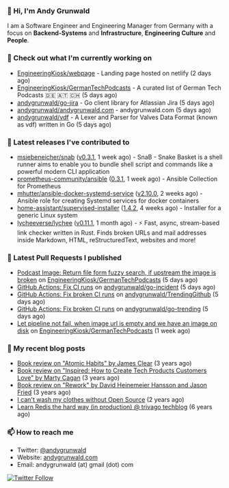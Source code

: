 ### 👋 Hi, I'm Andy Grunwald

I am a Software Engineer and Engineering Manager from Germany with a focus on **Backend-Systems** and **Infrastructure**, **Engineering Culture** and **People**.

### 👷 Check out what I'm currently working on


- [EngineeringKiosk/webpage](https://github.com/EngineeringKiosk/webpage) - Landing page hosted on netlify (2 days ago)
- [EngineeringKiosk/GermanTechPodcasts](https://github.com/EngineeringKiosk/GermanTechPodcasts) - A curated list of German Tech Podcasts 🇩🇪 🇦🇹 🇨🇭 (5 days ago)
- [andygrunwald/go-jira](https://github.com/andygrunwald/go-jira) - Go client library for Atlassian Jira (5 days ago)
- [andygrunwald/andygrunwald.com](https://github.com/andygrunwald/andygrunwald.com) - andygrunwald.com (5 days ago)
- [andygrunwald/vdf](https://github.com/andygrunwald/vdf) - A Lexer and Parser for Valves Data Format (known as vdf) written in Go (5 days ago)

### 🔭 Latest releases I've contributed to


- [msiebeneicher/snab](https://github.com/msiebeneicher/snab) ([v0.3.1](https://github.com/msiebeneicher/snab/releases/tag/v0.3.1), 1 week ago) - SnaB - Snake Basket is a shell runner aims to enable you to bundle shell script and commands like a powerful modern CLI application
- [prometheus-community/ansible](https://github.com/prometheus-community/ansible) ([0.3.1](https://github.com/prometheus-community/ansible/releases/tag/0.3.1), 1 week ago) - Ansible Collection for Prometheus
- [mhutter/ansible-docker-systemd-service](https://github.com/mhutter/ansible-docker-systemd-service) ([v2.10.0](https://github.com/mhutter/ansible-docker-systemd-service/releases/tag/v2.10.0), 2 weeks ago) - Ansible role for creating Systemd services for docker containers
- [home-assistant/supervised-installer](https://github.com/home-assistant/supervised-installer) ([1.4.2](https://github.com/home-assistant/supervised-installer/releases/tag/1.4.2), 4 weeks ago) - Installer for a generic Linux system
- [lycheeverse/lychee](https://github.com/lycheeverse/lychee) ([v0.11.1](https://github.com/lycheeverse/lychee/releases/tag/v0.11.1), 1 month ago) - ⚡ Fast, async, stream-based link checker written in Rust. Finds broken URLs and mail addresses inside Markdown, HTML, reStructuredText, websites and more!

### 🔨 Latest Pull Requests I published


- [Podcast Image: Return file form fuzzy search, if upstream the image is broken](https://github.com/EngineeringKiosk/GermanTechPodcasts/pull/249) on [EngineeringKiosk/GermanTechPodcasts](https://github.com/EngineeringKiosk/GermanTechPodcasts) (5 days ago)
- [GitHub Actions: Fix CI runs](https://github.com/andygrunwald/go-incident/pull/19) on [andygrunwald/go-incident](https://github.com/andygrunwald/go-incident) (5 days ago)
- [GitHub Actions: Fix broken CI runs](https://github.com/andygrunwald/TrendingGithub/pull/59) on [andygrunwald/TrendingGithub](https://github.com/andygrunwald/TrendingGithub) (5 days ago)
- [GitHub Actions: Fix broken CI runs](https://github.com/andygrunwald/go-trending/pull/44) on [andygrunwald/go-trending](https://github.com/andygrunwald/go-trending) (5 days ago)
- [Let pipeline not fail, when image url is empty and we have an image on disk](https://github.com/EngineeringKiosk/GermanTechPodcasts/pull/246) on [EngineeringKiosk/GermanTechPodcasts](https://github.com/EngineeringKiosk/GermanTechPodcasts) (1 week ago)

### 📝 My recent blog posts


- [Book review on &#34;Atomic Habits&#34; by James Clear](https://andygrunwald.com/blog/book-review-on-atomic-habits-by-james-clear/) (3 years ago)
- [Book review on &#34;Inspired: How to Create Tech Products Customers Love&#34; by Marty Cagan](https://andygrunwald.com/blog/book-review-on-inspired-how-to-create-tech-products-customers-love-by-marty-cagan/) (3 years ago)
- [Book review on &#34;Rework&#34; by David Heinemeier Hansson and Jason Fried](https://andygrunwald.com/blog/book-review-on-rework-by-david-heinemeier-hansson-and-jason-fried/) (3 years ago)
- [I can&#39;t wash my clothes without Open Source](https://andygrunwald.com/blog/i-cant-wash-my-clothes-without-open-source/) (2 years ago)
- [Learn Redis the hard way (in production) @ trivago techblog](https://andygrunwald.com/blog/learn-redis-the-hard-way-in-production-trivago-techblog/) (6 years ago)

### 📫 How to reach me

- Twitter: [@andygrunwald](https://twitter.com/andygrunwald)
- Website: [andygrunwald.com](https://andygrunwald.com)
- Email: andygrunwald (at) gmail (dot) com

[![Twitter Follow](https://img.shields.io/twitter/follow/andygrunwald?label=Follow&style=social)](https://twitter.com/andygrunwald)
